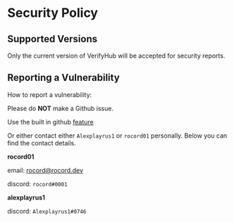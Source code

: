 # Security Policy

## Supported Versions

Only the current version of VerifyHub will be accepted for security reports.

## Reporting a Vulnerability

How to report a vulnerability:

Please do **NOT** make a Github issue. 

Use the built in github [feature](https://docs.github.com/en/code-security/security-advisories/guidance-on-reporting-and-writing/privately-reporting-a-security-vulnerability)

Or either contact either `Alexplayrus1` or `rocord01` personally.
Below you can find the contact details.

**rocord01**

email: rocord@rocord.dev

discord: `rocord#0001`

**alexplayrus1**

discord: `Alexplayrus1#0746`
